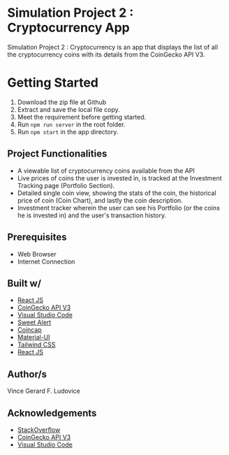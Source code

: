# Simulation Project 2 : Cryptocurrency App

Simulation Project 2 : Cryptocurrency is an app that displays the list of all the cryptocurrency coins with its details from the CoinGecko API V3.

# Getting Started

1. Download the zip file at Github
2. Extract and save the local file copy.
3. Meet the requirement before getting started.
4. Run `npm run server` in the root folder.
5. Run `npm start` in the app directory.

## Project Functionalities

- A viewable list of cryptocurrency coins available from the API
- Live prices of coins the user is invested in, is tracked at the Investment Tracking page (Portfolio Section).
- Detailed single coin view, showing the stats of the coin, the historical price of coin (Coin Chart), and lastly the coin description.
- Investment tracker wherein the user can see his Portfolio (or the coins he is invested in) and the user's transaction history.

## Prerequisites

- Web Browser
- Internet Connection

## Built w/

- [React JS](https://reactjs.org/)
- [CoinGecko API V3](https://www.coingecko.com/api/documentations/v3)
- [Visual Studio Code](https://code.visualstudio.com/)
- [Sweet Alert](https://sweetalert2.github.io/)
- [Coincap](https://coincap.io/)
- [Material-UI](https://material-ui.com/)
- [Tailwind CSS](https://tailwindcss.com/)
- [React JS](http://recharts.org/)

## Author/s

Vince Gerard F. Ludovice

## Acknowledgements

- [StackOverflow](https://stackoverflow.com/)
- [CoinGecko API V3](https://www.coingecko.com/api/documentations/v3)
- [Visual Studio Code](https://code.visualstudio.com/)

